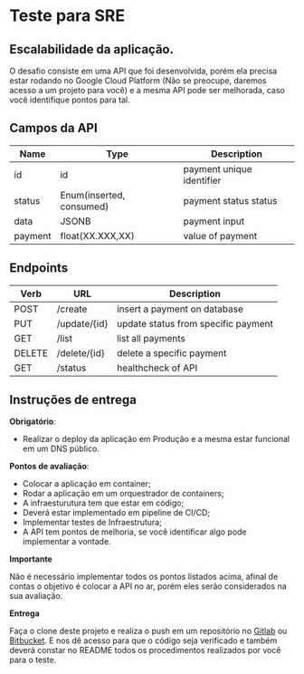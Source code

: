 # Teste para SRE

## Escalabilidade da aplicação.

O desafio consiste em uma API que foi desenvolvida, porém ela precisa estar rodando no Google Cloud Platform (Não se preocupe, daremos acesso a um projeto para você) e a mesma API pode ser melhorada, caso você identifique pontos para tal.

## Campos da API

|Name|Type|Description|
|-|-|-|
|id|id|payment unique identifier|
|status|Enum(inserted, consumed)|payment status status|
|data|JSONB|payment input|
|payment|float(XX.XXX,XX)|value of payment

## Endpoints

|Verb|URL|Description|
|-|-|-|
|POST|/create|insert a payment on database|
|PUT|/update/{id}|update status from specific payment|
|GET|/list|list all payments|
|DELETE|/delete/{id}|delete a specific payment|
|GET|/status|healthcheck of API|

## Instruções de entrega

**Obrigatório**:

- Realizar o deploy da aplicação em Produção e a mesma estar funcional em um DNS público.

**Pontos de avaliação**:

- Colocar a aplicação em container;
- Rodar a aplicação em um orquestrador de containers;
- A infraesturutura tem que estar em código;
- Deverá estar implementado em pipeline de CI/CD;
- Implementar testes de Infraestrutura;
- A API tem pontos de melhoria, se você identificar algo pode implementar a vontade.

**Importante**

Não é necessário implementar todos os pontos listados acima, afinal de contas o objetivo é colocar a API no ar, porém eles serão considerados na sua avaliação.

**Entrega**

Faça o clone deste projeto e realiza o push em um repositório no [Gitlab](https://about.gitlab.com/) ou [Bitbucket](https://bitbucket.org/). E nos dê acesso para que o código seja verificado e também deverá constar no README todos os procedimentos realizados por você para o teste.